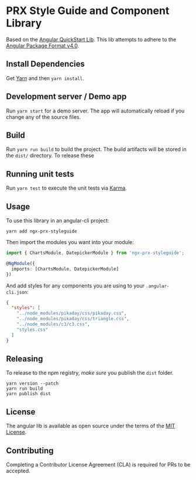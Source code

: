 # PRX Style Guide and Component Library

Based on the [Angular QuickStart Lib](https://github.com/filipesilva/angular-quickstart-lib). This lib attempts to adhere to the [Angular Package Format v4.0](https://docs.google.com/document/d/1CZC2rcpxffTDfRDs6p1cfbmKNLA6x5O-NtkJglDaBVs/edit#heading=h.k0mh3o8u5hx).

## Install Dependencies

Get [Yarn](https://yarnpkg.com/en/docs/install) and then `yarn install`.

## Development server / Demo app

Run `yarn start` for a demo server. The app will automatically reload if you change any of the source files.

## Build

Run `yarn run build` to build the project. The build artifacts will be stored in the `dist/` directory. To release these

## Running unit tests

Run `yarn test` to execute the unit tests via [Karma](https://karma-runner.github.io).

## Usage

To use this library in an angular-cli project:

```
yarn add ngx-prx-styleguide
```

Then import the modules you want into your module:

```typescript
import { ChartsModule, DatepickerModule } from 'ngx-prx-styleguide';

@NgModule({
  imports: [ChartsModule, DatepickerModule]
})
```

And add styles for any components you are using to your `.angular-cli.json`:

```json
{
  "styles": [
    "../node_modules/pikaday/css/pikaday.css",
    "../node_modules/pikaday/css/triangle.css",
    "../node_modules/c3/c3.css",
    "styles.css"
  ]
}
```

## Releasing

To release to the npm registry, *make sure* you publish the `dist` folder.

```
yarn version --patch
yarn run build
yarn publish dist
```

## License

The angular lib is available as open source under the terms of the [MIT License](http://opensource.org/licenses/MIT).

## Contributing

Completing a Contributor License Agreement (CLA) is required for PRs to be accepted.
